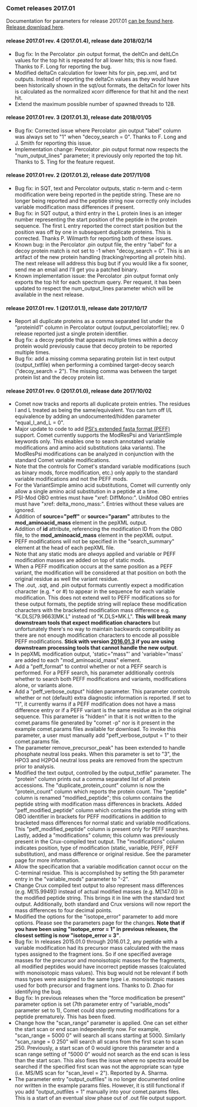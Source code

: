 ### Comet releases 2017.01

Documentation for parameters for release 2017.01 [can be found
here](/Comet/parameters/parameters_201701/).
[Release download here](https://sourceforge.net/projects/comet-ms/files/).


#### release 2017.01 rev. 4 (2017.01.4), release date 2018/02/14
- Bug fix: In the Percolator .pin output format, the deltCn and deltLCn values
for the top hit is repeated for all lower hits; this is now fixed. Thanks to F.
Long for reporting the bug.
- Modified deltaCn calculation for lower hits for pin, pep.xml, and txt
outputs. Instead of reporting the deltaCn values as they would have been
historically shown in the sqt/out formats, the deltaCn for lower hits is
calculated as the normalized xcorr difference for that hit and the next hit.
- Extend the maximum possible number of spawned threads to 128.

#### release 2017.01 rev. 3 (2017.01.3), release date 2018/01/05
- Bug fix: Corrected issue where Percolator .pin output "label" column was
always set to "1" when "decoy_search = 0". Thanks to F. Long and J. Smith for
reporting this issue.
- Implementation change: Percolator .pin output format now respects the
"num_output_lines" parameter; it previously only reported the top hit. Thanks
to S. Ting for the feature request.

#### release 2017.01 rev. 2 (2017.01.2), release date 2017/11/08
- Bug fix: in SQT, text and Percolator outputs, static n-term and c-term
modification were being reported in the peptide string. These are no longer
being reported and the peptide string now correctly only includes variable
modification mass differences if present.
- Bug fix: in SQT output, a third entry in the L protein lines is an integer
number representing the start position of the peptide in the protein sequence.
The first L entry reported the correct start position but the position was off
by one in subsequent duplicate proteins. This is corrected. Thanks P. Wilmarth
for reporting both of these issues.
- Known bug: in the Percolator .pin output file, the entry "label" for a decoy
protein match is not set to -1 when "decoy_search = 0". This is an artifact of
the new protein handling (tracking/reporting all protein hits). The next
release will address this bug but if you would like a fix sooner, send me an
email and I'll get you a patched binary.
- Known implementation issue: the Percolator .pin output format only exports
the top hit for each spectrum query. Per request, it has been updated to
respect the num_output_lines parameter which will be available in the next
release.

#### release 2017.01 rev. 1 (2017.01.1), release date 2017/10/17
- Report all duplicate proteins as a comma separated list under the
"proteinId1" column in Percolator output (output_percolatorfile); rev. 0
release reported just a single protein identifier.
- Bug fix: a decoy peptide that appears multiple times within a decoy protein
would previously cause that decoy protein to be reported multiple times.
- Bug fix: add a missing comma separating protein list in text output
(output_txtfile) when performing a combined target-decoy search ("decoy_search
= 2"). The missing comma was between the target protein list and the decoy
protein list.

#### release 2017.01 rev. 0 (2017.01.0), release date 2017/10/02
- Comet now tracks and reports all duplicate protein entries. The residues I
and L treated as being the same/equivalent. You can turn off I/L equivalence by
adding an undocumented/hidden parameter "equal_I_and_L = 0".
- Major update to code to add
[PSI's extended fasta format (PEFF)](https://www.psidev.info/peff) support. Comet
currently supports the ModResPsi and VariantSimple keywords only. This enables
one to search annotated variable modifications and amino acid substitutions
(aka variants). The ModResPsi modifications can be analyzed in conjunction with
the standard Comet variable modifications.
 - Note that the controls for Comet's standard variable modifications (such as
binary mods, force modification, etc.) only apply to the standard variable
modifications and not the PEFF mods.
 - For the VariantSimple amino acid substitutions, Comet will currently only
allow a single amino acid substitution in a peptide at a time.
 - PSI-Mod OBO entries must have "xref: DiffMono:". UniMod OBO entries must
have "xref: delta_mono_mass:". Entries without these values are ignored.
 - Addition of **source="peff"** or **source="param"** attributes to the
**mod_aminoacid_mass** element in the pepXML output.
 - Addition of **id** attribute, referencing the modification ID from the OBO
file, to the **mod_aminoacid_mass** element in the pepXML output.
 - PEFF modifications will not be specified in the "search_summary" element at
the head of each pepXML file.
 - Note that any static mods are *always* applied and variable or PEFF
modification masses are added on top of static mods.
 - When a PEFF modification occurs at the same position as a PEFF variant, the
modification will be considered at that position on both the original residue
as well the variant residue.
 - The .out, .sqt, and .pin output formats currently expect a modification
character (e.g. * or #) to appear in the sequence for each variable
modification. This does not extend well to PEFF modifications so for these
output formats, the peptide string will replace these modification characters
with the bracketed modification mass difference e.g. "K.DLS[79.9663]MK.L"
instead of "K.DLS*MK.L". **This will break many downstream tools that expect
modification characters** but unfortunately there's no way to maintain backwards
compatibility as there are not enough modification characters to encode all
possible PEFF modifications. **Stick with version
[2016.01.3](/Comet/releases/release_201601.html) if you are using
downstream processing tools that cannot handle the new output**.
- In pepXML modification output, 'static="mass"' and 'variable="mass' are added
to each "mod_aminoacid_mass" element.
- Add a "peff_format" to control whether or not a PEFF search is performed. For
a PEFF search, his parameter additionally controls whether to search both PEFF
modifications and variants, modifications alone, or variants alone.
- Add a "peff_verbose_output" hidden parameter. This parameter controls whether
or not (default) extra diagnostic information is reported. If set to "1", it
currently warns if a PEFF modification does not have a mass difference entry or
if a PEFF variant is the same residue as in the original sequence. This
parameter is "hidden" in that it is not written to the comet.params file
generated by "comet -p" nor is it present in the example comet.params files
available for download. To invoke this parameter, a user must manually add
"peff_verbose_output = 1" to their comet.params file.
- The parameter remove_precursor_peak" has been extended to handle phosphate
neutral loss peaks. When this parameter is set to "3", the HPO3 and H2PO4
neutral loss peaks are removed from the spectrum prior to analysis.
- Modified the text output, controlled by the output_txtfile" parameter. The
"protein" column prints out a comma separated list of all protein accessions.
The "duplicate_protein_count" column is now the "protein_count" column which
reports the protein count. The "peptide" column is renamed "modified_peptide";
this column contains the peptide string with modification mass differences in
brackets. Added "peff_modified_peptide" column which contains the peptide
string with OBO identifier in brackets for PEFF modifications in addition to
bracketed mass differences for normal static and variable modifications. This
"peff_modified_peptide" column is present only for PEFF searches. Lastly, added
a "modifications" column; this column was previously present in the
Crux-compiled text output. The "modifications" column indicates position, type
of modification (static, variable, PEFF, PEFF substitution), and mass
difference or original residue. See the parameter page for more information.
- Allow the specification that a variable modification cannot occur on the
C-terminal residue. This is accomplished by setting the 5th parameter entry in
the "variable_mods" parameter to "-2".
- Change Crux compiled text output to also represent mass differences (e.g.
M[15.9949]) instead of actual modified masses (e.g. M[147.0]) in the modified
peptide string. This brings it in line with the standard text output.
Additionally, both standard and Crux versions will now report the mass
differences to four decimal points.
- Modified the options for the "isotope_error" parameter to add more options.
Please see the parameters page for the changes. **Note that if you have been
using "isotope_error = 1" in previous releases, the closest setting is now
"isotope_error = 3"**.
- Bug fix: In releases 2015.01.0 through 2016.01.2, any peptide with a variable
modification had its precursor mass calculated with the mass types assigned to
the fragment ions. So if one specified average masses for the precursor and
monoisotopic masses for the fragments, all modified peptides would have
incorrect peptide masses (calculated with monoisotopic mass values). This bug
would not be relevant if both mass types were assigned to the same type i.e.
monoisotopic masses used for both precursor and fragment ions. Thanks to D.
Zhao for identifying the bug.
- Bug fix: In previous releases when the "force modification be present"
parameter option is set (7th parameter entry of "variable_mods" parameter set to
1), Comet could stop permuting modifications for a peptide prematurely. This
has been fixed.
- Change how the "scan_range" parameter is applied. One can set either the
start scan or end scan independently now. For example, "scan_range = 5000 0"
will search all scans starting at 5000. Similarly "scan_range = 0 250" will
search all scans from the first scan to scan 250. Previously, a start scan of 0
would ignore this parameter and a scan range setting of "5000 0" would not
search as the end scan is less than the start scan. This also fixes the issue
where no spectra would be searched if the specified first scan was not the
appropriate scan type (i.e. MS/MS scan for "scan_level = 2"). Reported by A.
Sharma.
- The parameter entry "output_outfiles" is no longer documented online nor
written in the example params files. However, it is still functional if you add
"output_outfiles = 1" manually into your comet.params files. This is a start of
an eventual slow phase out of .out file output support.
